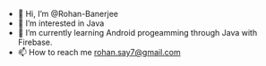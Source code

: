 - 👋 Hi, I’m @Rohan-Banerjee
- 👀 I’m interested in Java
- 🌱 I’m currently learning Android progeamming through Java with Firebase.
- 📫 How to reach me rohan.say7@gmail.com

<!---
Rohan-Banerjee/Rohan-Banerjee is a ✨ special ✨ repository because its `README.md` (this file) appears on your GitHub profile.
You can click the Preview link to take a look at your changes.
--->

